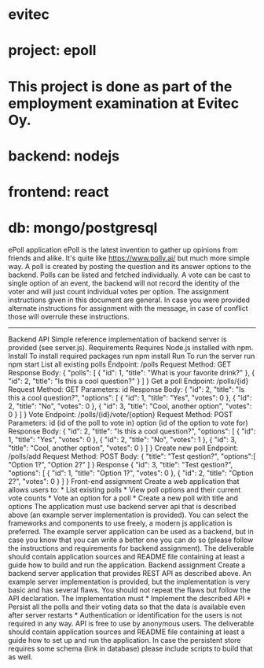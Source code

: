 # evitec
# project: epoll
# This project is done as part of the employment examination at Evitec Oy. 

# backend: nodejs
# frontend: react
# db: mongo/postgresql


ePoll application
ePoll is the latest invention to gather up opinions from friends and alike. It's quite like https://www.polly.ai/ but much more simple way.
A poll is created by posting the question and its answer options to the backend. Polls can be listed and fetched individually. A vote can be cast to single option of an event, the backend will not record the identity of the voter and will just count individual votes per option.
The assignment instructions given in this document are general. In case you were provided alternate instructions for assignment with the message, in case of conflict those will overrule these instructions.
________________________________________
Backend API
Simple reference implementation of backend server is provided (see server.js).
Requirements
Requires Node.js installed with npm.
Install
To install required packages run
npm install 
Run
To run the server run
npm start
List all existing polls
Endpoint: /polls
Request
Method: GET
Response
Body:
{
    "polls": [
        {
            "id": 1,
            "title": "What is your favorite drink?"
        },
        {
            "id": 2,
            "title": "Is this a cool question?"
        }
    ]
}
Get a poll
Endpoint: /polls/{id}
Request
Method: GET Parameters: id
Response
Body:
{
    "id": 2,
    "title": "Is this a cool question?",
    "options": [
        {
            "id": 1,
            "title": "Yes",
            "votes": 0
        },
        {
            "id": 2,
            "title": "No",
            "votes": 0
        },
        {
            "id": 3,
            "title": "Cool, another option",
            "votes": 0
        }
    ]
}
Vote
Endpoint: /polls/{id}/vote/{option}
Request
Method: POST Parameters: id (id of the poll to vote in) option (id of the option to vote for)
Response
Body:
{
    "id": 2,
    "title": "Is this a cool question?",
    "options": [
        {
            "id": 1,
            "title": "Yes",
            "votes": 0
        },
        {
            "id": 2,
            "title": "No",
            "votes": 1
        },
        {
            "id": 3,
            "title": "Cool, another option",
            "votes": 0
        }
    ]
}
Create new poll
Endpoint: /polls/add
Request
Method: POST Body:
{
    "title": "Test qestion?",
    "options":[
        "Option 1?",
        "Option 2?"
    ]
}
Response
{
    "id": 3,
    "title": "Test qestion?",
    "options": [
        {
            "id": 1,
            "title": "Option 1?",
            "votes": 0
        },
        {
            "id": 2,
            "title": "Option 2?",
            "votes": 0
        }
    ]
}
Front-end assignment
Create a web application that allows users to: * List existing polls * View poll options and their current vote counts * Vote an option for a poll * Create a new poll with title and options
The application must use backend server api that is described above (an example server implementation is provided).
You can select the frameworks and components to use freely, a modern js application is preferred. The example server application can be used as a backend, but in case you know that you can write a better one you can do so (please follow the instructions and requirements for backend assignment).
The deliverable should contain application sources and README file containing at least a guide how to build and run the application.
Backend assignment
Create a backend server application that provides REST API as described above. An example server implementation is provided, but the implementation is very basic and has several flaws. You should not repeat the flaws but follow the API declaration.
The implementation must * Implement the described API * Persist all the polls and their voting data so that the data is available even after server restarts * Authentication or identification for the users is not required in any way. API is free to use by anonymous users.
The deliverable should contain application sources and README file containing at least a guide how to set up and run the application. In case the persistent store requires some schema (link in database) please include scripts to build that as well.


